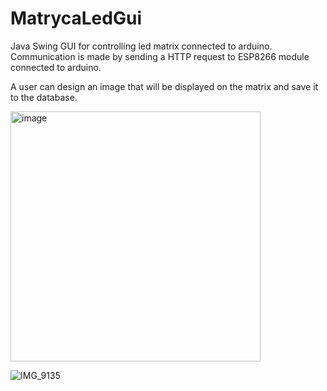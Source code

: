 # MatrycaLedGui

Java Swing GUI for controlling led matrix connected to arduino. 
Communication is made by sending a HTTP request to ESP8266 module connected to arduino. 

A user can design an image that will be displayed on the matrix and save it to the database. 


<img width="400" alt="image" src="https://user-images.githubusercontent.com/75315657/145687720-eef0fbfe-4ef1-4174-83dd-c2fd164bc6ec.png">

![IMG_9135](https://user-images.githubusercontent.com/75315657/145687738-7e724c9e-9d52-4f19-a66a-36c3ad48337c.jpeg)
